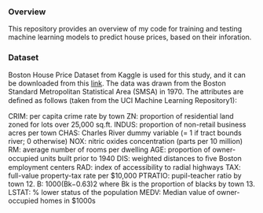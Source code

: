 ### Overview 

This repository provides an overview of my code for training and testing machine learning models to predict house prices, based on their inforation. 

### Dataset
Boston House Price Dataset from Kaggle is used for this study, and it can be downloaded from this [link](https://www.kaggle.com/datasets/vikrishnan/boston-house-prices). 
The data was drawn from the Boston Standard Metropolitan Statistical Area (SMSA) in 1970. The attributes are deﬁned as follows (taken from the UCI Machine Learning Repository1): 

CRIM: per capita crime rate by town
ZN: proportion of residential land zoned for lots over 25,000 sq.ft.
INDUS: proportion of non-retail business acres per town
CHAS: Charles River dummy variable (= 1 if tract bounds river; 0 otherwise)
NOX: nitric oxides concentration (parts per 10 million)
RM: average number of rooms per dwelling
AGE: proportion of owner-occupied units built prior to 1940
DIS: weighted distances to ﬁve Boston employment centers
RAD: index of accessibility to radial highways
TAX: full-value property-tax rate per $10,000
PTRATIO: pupil-teacher ratio by town 12. B: 1000(Bk−0.63)2 where Bk is the proportion of blacks by town 13. LSTAT: % lower status of the population
MEDV: Median value of owner-occupied homes in $1000s
